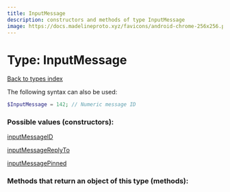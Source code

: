 ```yaml
---
title: InputMessage
description: constructors and methods of type InputMessage
image: https://docs.madelineproto.xyz/favicons/android-chrome-256x256.png
---
```

# Type: InputMessage  
[Back to types index](index.md)



The following syntax can also be used:

```php
$InputMessage = 142; // Numeric message ID
```


### Possible values (constructors):

[inputMessageID](../constructors/inputMessageID.md)  

[inputMessageReplyTo](../constructors/inputMessageReplyTo.md)  

[inputMessagePinned](../constructors/inputMessagePinned.md)  



### Methods that return an object of this type (methods):



